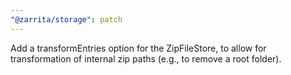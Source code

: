 ```yaml
---
"@zarrita/storage": patch
---
```


Add a transformEntries option for the ZipFileStore, to allow for transformation of internal zip paths (e.g., to remove a root folder).
